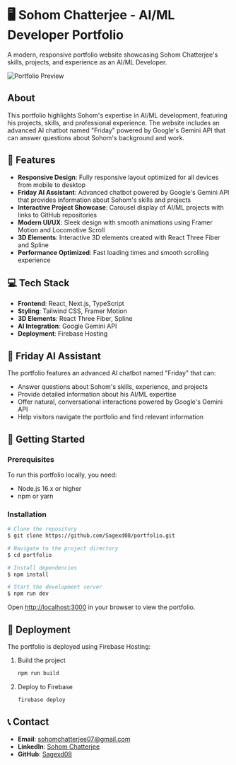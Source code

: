 # 🖥️ Sohom Chatterjee - AI/ML Developer Portfolio

A modern, responsive portfolio website showcasing Sohom Chatterjee's skills, projects, and experience as an AI/ML Developer.

![Portfolio Preview]()

## About

This portfolio highlights Sohom's expertise in AI/ML development, featuring his projects, skills, and professional experience. The website includes an advanced AI chatbot named "Friday" powered by Google's Gemini API that can answer questions about Sohom's background and work.

## 🎉 Features
- **Responsive Design**: Fully responsive layout optimized for all devices from mobile to desktop
- **Friday AI Assistant**: Advanced chatbot powered by Google's Gemini API that provides information about Sohom's skills and projects
- **Interactive Project Showcase**: Carousel display of AI/ML projects with links to GitHub repositories
- **Modern UI/UX**: Sleek design with smooth animations using Framer Motion and Locomotive Scroll
- **3D Elements**: Interactive 3D elements created with React Three Fiber and Spline
- **Performance Optimized**: Fast loading times and smooth scrolling experience

## 💻 Tech Stack

- **Frontend**: React, Next.js, TypeScript
- **Styling**: Tailwind CSS, Framer Motion
- **3D Elements**: React Three Fiber, Spline
- **AI Integration**: Google Gemini API
- **Deployment**: Firebase Hosting

## 🤖 Friday AI Assistant

The portfolio features an advanced AI chatbot named "Friday" that can:

- Answer questions about Sohom's skills, experience, and projects
- Provide detailed information about his AI/ML expertise
- Offer natural, conversational interactions powered by Google's Gemini API
- Help visitors navigate the portfolio and find relevant information

## 🚀 Getting Started

### Prerequisites
To run this portfolio locally, you need:
- Node.js 16.x or higher
- npm or yarn

### Installation
```bash
# Clone the repository
$ git clone https://github.com/Sagexd08/portfolio.git

# Navigate to the project directory
$ cd portfolio

# Install dependencies
$ npm install

# Start the development server
$ npm run dev
```

Open [http://localhost:3000](http://localhost:3000) in your browser to view the portfolio.

## 🚀 Deployment

The portfolio is deployed using Firebase Hosting:

1. Build the project
   ```bash
   npm run build
   ```

2. Deploy to Firebase
   ```bash
   firebase deploy
   ```

## 📞 Contact

- **Email**: sohomchatterjee07@gmail.com
- **LinkedIn**: [Sohom Chatterjee](https://www.linkedin.com/in/sohom-chatterjee-61828a312)
- **GitHub**: [Sagexd08](https://github.com/Sagexd08)
